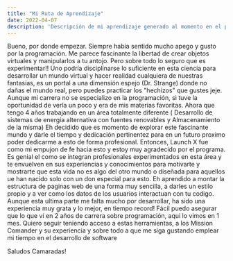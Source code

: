 ```yaml
---
title: "Mi Ruta de Aprendizaje"
date: 2022-04-07  
description: 'Descripción de mi aprendizaje generado al momento en el programa Launch X'
---
```


Bueno, por donde empezar.
Siempre habia sentido mucho apego y gusto por la programación. Me parece fascinante la libertad de crear objetos virtuales y manipularlos a tu antojo. 
Pero sobre todo lo seguro que es experimentar!!
Uno podría disciplinarse lo suficiente en esta ciencia para desarrollar un mundo virtual y hacer realidad cualquiera de nuestras fantasías, es un portal a
una dimensión espejo (Dr. Strange) donde no dañas el mundo real, pero puedes practicar los "hechizos" que gustes jeje.
Aunque mi carrera no se especializo en la programación, si tuve la oportunidad de verla un poco y era de mis materias favoritas.
Ahora que tengo 4 años trabajando en un área totalmente diferente ( Desarrollo de sistemas de energía alternativa con fuentes renovables y Almacenamiento de la misma)
Eh decidido que es momento de explorar este fascinante mundo y darle el tiempo y dedicación pertinentez para en un futuro proximo poder dedicarme a esto de forma profesional.
Entonces, Launch X fue como mi empujon de fe hacia esto y estoy muy agradecido por el programa.
Es genial el como se integran profesionales experimentados en esta área y te envuelven en sus experiencias y conocimientos para motivarte y mostrarte que esta vida
no es algo del otro mundo o diseñada para aquellos ue han nacido solo con un don especial para esto. 
Eh aprendido a montar la estructura de paginas web de una forma muy sencilla, a darles un estilo propio y a ver como los datos de los usuarios interactuan con tu codigo.
Aunque esta ultima parte me falta mucho por desarrollar, ha sido una experiencia muy grata y lo mejor, en tiempo record!
Fácil puedo asegurar que lo que ví en 2 años de carrera sobre programación, aqui lo vimos en 1 mes.
Quiero seguir teniendo acceso a estas herramientas, a los Mission Comander y su experiencia y sobre todo a que me siga gustando emplear mi tiempo en el desarrollo de software

Saludos Camaradas!
